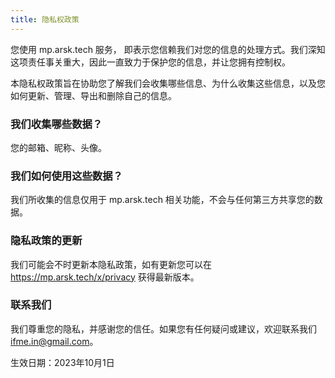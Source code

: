 ```yaml
---
title: 隐私权政策
---
```


您使用 mp.arsk.tech 服务，
即表示您信赖我们对您的信息的处理方式。我们深知这项责任事关重大，因此一直致力于保护您的信息，并让您拥有控制权。

本隐私权政策旨在协助您了解我们会收集哪些信息、为什么收集这些信息，以及您如何更新、管理、导出和删除自己的信息。

### 我们收集哪些数据？

您的邮箱、昵称、头像。

### 我们如何使用这些数据？

我们所收集的信息仅用于 mp.arsk.tech 相关功能，不会与任何第三方共享您的数据。

### 隐私政策的更新

我们可能会不时更新本隐私政策，如有更新您可以在 https://mp.arsk.tech/x/privacy 获得最新版本。

### 联系我们

我们尊重您的隐私，并感谢您的信任。如果您有任何疑问或建议，欢迎联系我们 ifme.in@gmail.com。

生效日期：2023年10月1日
